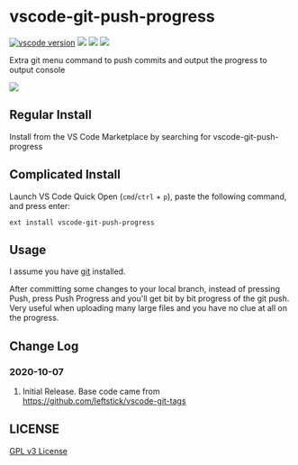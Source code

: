 # vscode-git-push-progress

[![vscode version][vs-image]][vs-url]
![][install-url]
![][rate-url]
![][license-url]

Extra git menu command to push commits and output the progress to output console

![](https://raw.githubusercontent.com/Luis-Domenech/vscode-git-push-progress/main/images/git-push-progress.gif)

## Regular Install

Install from the VS Code Marketplace by searching for vscode-git-push-progress

## Complicated Install

Launch VS Code Quick Open (`cmd`/`ctrl` + `p`), paste the following command, and press enter:

```
ext install vscode-git-push-progress
```

## Usage

I assume you have [git](https://git-scm.com/) installed.

After committing some changes to your local branch, instead of pressing Push, press Push Progress and you'll get bit by bit progress of the git push. Very useful when uploading many large files and you have no clue at all on the progress.

<!-- `vscode-git-progress-push` will make pushing changes to remote less stressful by outputing progress -->


## Change Log

### 2020-10-07

1. Initial Release. Base code came from https://github.com/leftstick/vscode-git-tags

## LICENSE ##

[GPL v3 License](https://raw.githubusercontent.com/Luis-Domenech/vscode-git-push-progress/main/LICENSE)


[vs-url]: https://marketplace.visualstudio.com/items?itemName=luis-domenech.vscode-git-push-progress
[vs-image]: https://vsmarketplacebadge.apphb.com/version-short/luis-domenech.vscode-git-push-progress.svg
[install-url]: https://vsmarketplacebadge.apphb.com/installs-short/luis-domenech.vscode-git-push-progress.svg
[rate-url]: https://vsmarketplacebadge.apphb.com/rating/luis-domenech.vscode-git-push-progress.svg
[license-url]: https://img.shields.io/github/license/Luis-Domenech/vscode-git-push-progress.svg